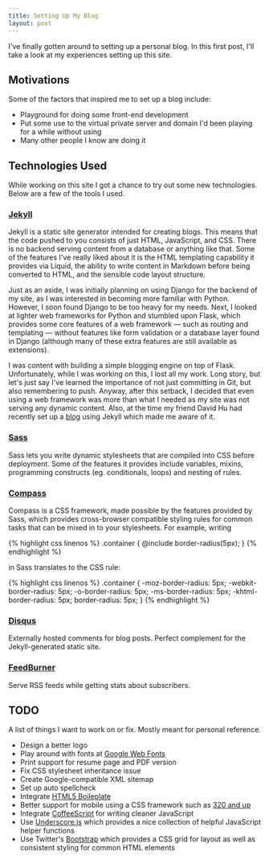 ```yaml
---
title: Setting Up My Blog
layout: post
---
```

I've finally gotten around to setting up a personal blog. In this first post, I'll take a look at my experiences setting up this site.

## Motivations

Some of the factors that inspired me to set up a blog include:
* Playground for doing some front-end development
* Put some use to the virtual private server and domain I'd been playing for a while without using
* Many other people I know are doing it

## Technologies Used

While working on this site I got a chance to try out some new technologies. Below are a few of the tools I used.

### [Jekyll](http://jekyllrb.com "Website for Jekyll")

Jekyll is a static site generator intended for creating blogs. This means that the code pushed to you consists of just HTML, JavaScript, and CSS. There is no backend serving content from a database or anything like that. Some of the features I've really liked about it is the HTML templating capability it provides via Liquid, the ability to write content in Markdown before being converted to HTML, and the sensible code layout structure.

Just as an aside, I was initially planning on using Django for the backend of my site, as I was interested in becoming more familiar with Python. However, I soon found Django to be too heavy for my needs. Next, I looked at lighter web frameworks for Python and stumbled upon Flask, which provides some core features of a web framework &mdash; such as routing and templating &mdash; without features like form validation or a database layer found in Django (although many of these extra features are still available as extensions).

I was content with building a simple blogging engine on top of Flask. Unfortunately, while I was working on this, I lost all my work. Long story, but let's just say I've learned the importance of not just committing in Git, but also remembering to push. Anyway, after this setback, I decided that even using a web framework was more than what I needed as my site was not serving any dynamic content. Also, at the time my friend David Hu had recently set up a [blog](http://david-hu.com "David Hu's Blog") using Jekyll which made me aware of it.

### [Sass](http://sass-lang.com "Website for Sass")

Sass lets you write dynamic stylesheets that are compiled into CSS before deployment. Some of the features it provides include variables, mixins, programming constructs (eg. conditionals, loops) and nesting of rules.

### [Compass](http://compass-style.org "Website for Compass")

Compass is a CSS framework, made possible by the features provided by Sass, which provides cross-browser compatible styling rules for common tasks that can be mixed in to your stylesheets. For example, writing

{% highlight css linenos %}
.container {
	@include border-radius(5px);
}
{% endhighlight %}

in Sass translates to the CSS rule:

{% highlight css linenos %}
.container {
	-moz-border-radius: 5px;
	-webkit-border-radius: 5px;
	-o-border-radius: 5px;
	-ms-border-radius: 5px;
	-khtml-border-radius: 5px;
	border-radius: 5px;
}
{% endhighlight %}

### [Disqus](http://disqus.com "Website for Disqus")

Externally hosted comments for blog posts. Perfect complement for the Jekyll-generated static site.

### [FeedBurner](http://feedburner.google.com "Website for FeedBurner")

Serve RSS feeds while getting stats about subscribers.

## TODO

A list of things I want to work on or fix. Mostly meant for personal reference.

* Design a better logo
* Play around with fonts at [Google Web Fonts](http://www.google.com/webfonts "Website for Google Web Fonts")
* Print support for resume page and PDF version
* Fix CSS stylesheet inheritance issue
* Create Google-compatible XML sitemap
* Set up auto spellcheck
* Integrate [HTML5 Boileplate](http://html5boilerplate.com "Website for HTML5 Boilerplate")
* Better support for mobile using a CSS framework such as [320 and up](http://stuffandnonsense.co.uk/projects/320andup "Website for 320 and up")
* Integrate [CoffeeScript](http://coffeescript.org "Website for CoffeeScript") for writing cleaner JavaScript
* Use [Underscore.js](http://documentcloud.github.com/underscore "Website for Underscore.js") which provides a nice collection of helpful JavaScript helper functions
* Use Twitter's [Bootstrap](http://twitter.github.com/bootstrap/ "Website for Bootstrap") which provides a CSS grid for layout as well as consistent styling for common HTML elements
